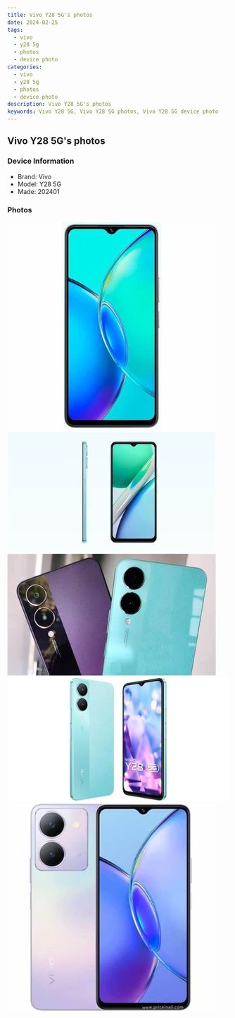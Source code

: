 ```yaml
---
title: Vivo Y28 5G's photos
date: 2024-02-25
tags: 
  - vivo
  - y28 5g
  - photos
  - device photo
categories: 
  - vivo
  - y28 5g
  - photos
  - device photo
description: Vivo Y28 5G's photos
keywords: Vivo Y28 5G, Vivo Y28 5G photos, Vivo Y28 5G device photo
---
```


## Vivo Y28 5G's photos

### Device Information

- Brand: Vivo
- Model: Y28 5G
- Made: 202401

### Photos

![/images/best-assets/devices/vivo/vivo-y28-5g/1.jpg](/images/best-assets/devices/vivo/vivo-y28-5g/1.jpg)
![/images/best-assets/devices/vivo/vivo-y28-5g/2.jpg](/images/best-assets/devices/vivo/vivo-y28-5g/2.jpg)
![/images/best-assets/devices/vivo/vivo-y28-5g/3.jpg](/images/best-assets/devices/vivo/vivo-y28-5g/3.jpg)
![/images/best-assets/devices/vivo/vivo-y28-5g/4.jpg](/images/best-assets/devices/vivo/vivo-y28-5g/4.jpg)
![/images/best-assets/devices/vivo/vivo-y28-5g/5.jpg](/images/best-assets/devices/vivo/vivo-y28-5g/5.jpg)

